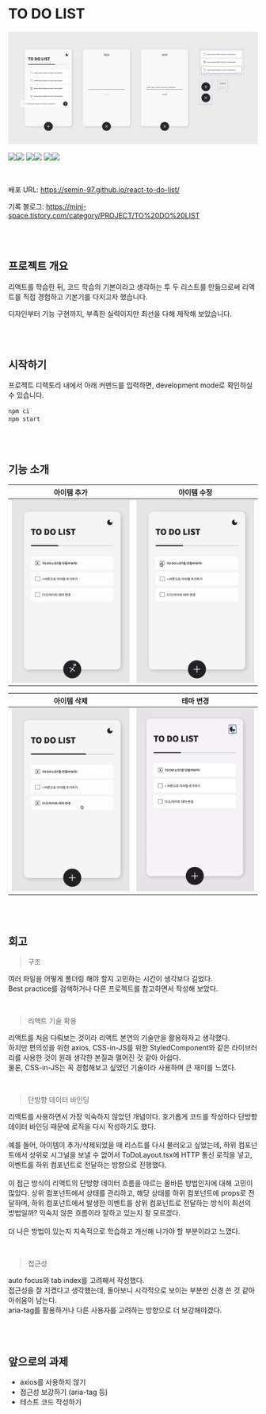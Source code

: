 # TO DO LIST
![to_do_list.jpg](public%2Fto_do_list.jpg)

<img src="https://img.shields.io/badge/React-61DAFB?style=flat-square&logo=react&logoColor=black"/><img src="https://img.shields.io/badge/18.2.0-515151?style=flat-square">
<img src="https://img.shields.io/badge/StyledComponents-DB7093?style=flat-square&logo=styledcomponents&logoColor=black"/><img src="https://img.shields.io/badge/6.1.6-515151?style=flat-square">
<img src="https://img.shields.io/badge/MSW-FF6A33?style=flat-square&logo=mockserviceworker&logoColor=black"/><img src="https://img.shields.io/badge/2.0.14-515151?style=flat-square">

<br />

배포 URL: https://semin-97.github.io/react-to-do-list/

기록 블로그: https://mini-space.tistory.com/category/PROJECT/TO%20DO%20LIST

<br /><br />

## 프로젝트 개요
리액트를 학습한 뒤, 코드 학습의 기본이라고 생각하는 투 두 리스트를 만듦으로써 리액트를 직접 경험하고 기본기를 다지고자 했습니다.


디자인부터 기능 구현까지, 부족한 실력이지만 최선을 다해 제작해 보았습니다.

<br /><br />

## 시작하기
프로젝트 디렉토리 내에서 아래 커맨드를 입력하면, development mode로 확인하실 수 있습니다.
```
npm ci
npm start
```

<br /><br />

## 기능 소개

아이템 추가|아이템 수정
----|----
![add_item.gif](public%2Fadd_item.gif)|![update_item.gif](public%2Fupdate_item.gif)

아이템 삭제|테마 변경
----|----
![delete_item.gif](public%2Fdelete_item.gif)|![change_theme.gif](public%2Fchange_theme.gif)

<br /><br />

## 회고
> 구조

여러 파일을 어떻게 폴더링 해야 할지 고민하는 시간이 생각보다 길었다.
<br />
Best practice를 검색하거나 다른 프로젝트를 참고하면서 작성해 보았다.

<br />

> 리액트 기술 확용

리액트를 처음 다뤄보는 것이라 리액트 본연의 기술만을 활용하자고 생각했다.
<br />
하지만 편의성을 위한 axios, CSS-in-JS를 위한 StyledComponent와 같은 라이브러리를 사용한 것이 원래 생각한 본질과 멀어진 것 같아 아쉽다.
<br />
물론, CSS-in-JS는 꼭 경험해보고 싶었던 기술이라 사용하며 큰 재미를 느꼈다.

<br />

> 단방향 데이터 바인딩
> 
리액트를 사용하면서 가장 익숙하지 않았던 개념이다. 호기롭게 코드를 작성하다 단방향 데이터 바인딩 때문에 로직을 다시 작성하기도 했다.
<br /><br />
예를 들어, 아이템이 추가/삭제되었을 때 리스트를 다시 불러오고 싶었는데, 하위 컴포넌트에서 상위로 시그널을 보낼 수 없어서 ToDoLayout.tsx에 HTTP 통신 로직을 넣고, 이벤트를 하위 컴포넌트로 전달하는 방향으로 진행했다.
<br /><br />
이 접근 방식이 리액트의 단방향 데이터 흐름을 따르는 올바른 방법인지에 대해 고민이 많았다. 상위 컴포넌트에서 상태를 관리하고, 해당 상태를 하위 컴포넌트에 props로 전달하며, 하위 컴포넌트에서 발생한 이벤트를 상위 컴포넌트로 전달하는 방식이 최선의 방법일까? 익숙지 않은 흐름이라 잘하고 있는지 잘 모르겠다.
<br /><br />
더 나은 방법이 있는지 지속적으로 학습하고 개선해 나가야 할 부분이라고 느꼈다.

<br />

> 접근성

auto focus와 tab index를 고려해서 작성했다.
<br />
접근성을 잘 지켰다고 생각했는데, 돌아보니 시각적으로 보이는 부분만 신경 쓴 것 같아 아쉬움이 남는다.
<br />
aria-tag를 활용하거나 다른 사용자를 고려하는 방향으로 더 보강해야겠다.

<br /><br />

## 앞으로의 과제
* axios를 사용하지 않기
* 접근성 보강하기 (aria-tag 등)
* 테스트 코드 작성하기
